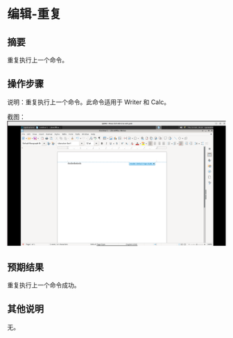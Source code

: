 # 编辑-重复

## 摘要

重复执行上一个命令。

## 操作步骤

说明：重复执行上一个命令。此命令适用于 Writer 和 Calc。

截图：![image](./img/z21.png)

## 预期结果

重复执行上一个命令成功。

## 其他说明

无。

